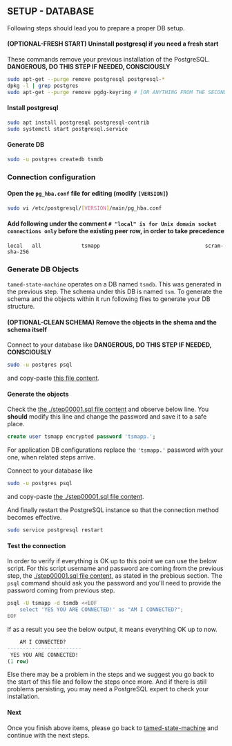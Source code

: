 ## SETUP - DATABASE

Following steps should lead you to prepare a proper DB setup.

#### (OPTIONAL-FRESH START) Uninstall postgresql if you need a fresh start

These commands remove your previous installation of the PostgreSQL. **DANGEROUS, DO THIS STEP IF NEEDED, CONSCIOUSLY**
```bash
sudo apt-get --purge remove postgresql postgresql-*
dpkg -l | grep postgres
sudo apt-get --purge remove pgdg-keyring # [OR ANYTHING FROM THE SECOND COLUMN FROM ABOVE COMMAND]
```

#### Install postgresql

```bash
sudo apt install postgresql postgresql-contrib
sudo systemctl start postgresql.service
```

#### Generate DB

```bash
sudo -u postgres createdb tsmdb
```

### Connection configuration

#### Open the `pg_hba.conf` file for editing (modify `[VERSION]`)
```bash
sudo vi /etc/postgresql/[VERSION]/main/pg_hba.conf
```
#### Add following under the comment `# "local" is for Unix domain socket connections only` **before the existing peer row, in order to take precedence**
```
local   all             tsmapp                                  scram-sha-256
```


### Generate DB Objects

`tamed-state-machine` operates on a DB named `tsmdb`. This was generated in the previous step. The schema under this DB is named `tsm`. To generate the schema and the objects within it run following files to generate your DB structure.

#### (OPTIONAL-CLEAN SCHEMA) Remove the objects in the shema and the schema itself

Connect to your database like **DANGEROUS, DO THIS STEP IF NEEDED, CONSCIOUSLY**
```bash
sudo -u postgres psql
```
and copy-paste [this file content](./step00000.sql).

#### Generate the objects

Check the [the ./step00001.sql file content](./step00001.sql) and observe below line. You **should** modify this line and change the password and save it to a safe place. 

```sql
create user tsmapp encrypted password 'tsmapp.';
```

For application DB configurations replace the `'tsmapp.'`  password with your one, when related steps arrive.

Connect to your database like
```bash
sudo -u postgres psql
```
and copy-paste [the ./step00001.sql file content](./step00001.sql).

And finally restart the PostgreSQL instance so that the connection method becomes effective.

```bash
sudo service postgresql restart
```

#### Test the connection

In order to verify if everything is OK up to this point we can use the below script. For this script username and password are coming from the previous step, the [./step00001.sql file content](./step00001.sql), as stated in the prebious section. The `psql` command should ask you the password and you'll need to provide the password coming from previous step.

```bash
psql -U tsmapp -d tsmdb <<EOF
	select 'YES YOU ARE CONNECTED!' as "AM I CONNECTED?";
EOF
```

If as a result you see the below output, it means everything OK up to now. 

```sql
    AM I CONNECTED?     
------------------------
 YES YOU ARE CONNECTED!
(1 row)
```

Else there may be a problem in the steps and we suggest you go back to the start of this file and follow the steps once more. And if there is still problems persisting, you may need a PostgreSQL expert to check your installation.

#### Next

Once you finish above items, please go back to [tamed-state-machine](https://github.com/MehmetKaplan/tamed-state-machine) and continue with the next steps. 